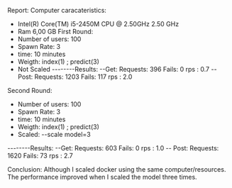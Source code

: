 Report:
Computer caracateristics:
- Intel(R) Core(TM) i5-2450M CPU @ 2.50GHz   2.50 GHz
- Ram 6,00 GB
First Round:
- Number of users: 100 
- Spawn Rate: 3
- time: 10 minutes
- Weigth: index(1) ; predict(3) 
- Not Scaled
--------Results: 
--Get:
Requests: 396
Fails: 0
rps : 0.7
-- Post:
Requests: 1203
Fails: 117
rps : 2.0

Second Round:
- Number of users: 100 
- Spawn Rate: 3
- time: 10 minutes
- Weigth: index(1) ; predict(3) 
- Scaled: --scale model=3

--------Results: 
--Get:
Requests: 603
Fails: 0
rps : 1.0
-- Post:
Requests: 1620
Fails: 73
rps : 2.7

Conclusion: Although I scaled docker using the same computer/resources. The performance improved when I scaled the model three times.